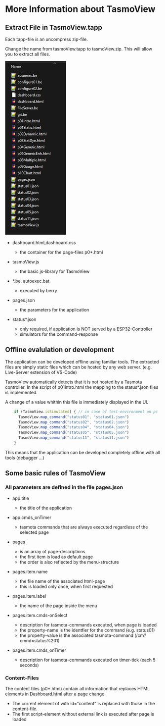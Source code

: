 # More Information about TasmoView

## Extract File in TasmoView.tapp

Each tapp-file is an uncompress zip-file.

Change the name from tasmoView.tapp to tasmoView.zip. 
This will allow you to extract all files.

![alt text](images/image-03.png)


- dashboard.html,dashboard.css
    - the container for the page-files p0*.html
  
- tasmoView.js
  - the basic js-library for TasmoView
 
- *.be, autoexec.bat
  - executed by berry
  
- pages.json
  - the parameters for the application

- status*.json
  - only required, if application is NOT served by a ESP32-Controller
  - simulators for the command-response
  

## Offline evalulation or development

The application can be developed offline using familiar tools.
The extracted files are simply static files which can be hosted by any web server. (e.g. Live-Server extension of VS-Code)

TasmoView automatically detects that it is not hosted by a Tasmota controller.
In the script of p01Intro.html the mapping to the status*.json files is implemented.

A change of a value whithin this file is immediately displayed in the UI.

```js
    if (TasmoView.isSimulated) { // in case of test-environment on pc
      TasmoView.map_command("status01", "status01.json")
      TasmoView.map_command("status02", "status02.json")
      TasmoView.map_command("status04", "status04.json")
      TasmoView.map_command("status05", "status05.json")
      TasmoView.map_command("status11", "status11.json")
    }

```

This means that the application can be developed completely offline with all tools (debugger ...)


## Some basic rules of TasmoView

### All parameters are defined in the file pages.json

- app.title
  - the title of the application 
- app.cmds_onTimer
  - tasmota commands that are always executed regardless of the selected page 

- pages
  - is an array of page-descriptions
  - the first item is load as default page
  - the order is also reflected by the menu-structure
  
- pages.item.name    
  - the file name of the associated html-page
  - this is loaded only once, when first requested
  
- pages.item.label
  - the name of the page inside the menu

- pages.item.cmds-onSelect 
  - description for tasmota-commands executed, when page is loaded
  - the property-name is the identfier for the command (e.g. status01)
  - the property-value is the associated tasmota-command (/cm?cmnd=status%201)

- pages.item.cmds_onTimer
  - description for tasmota-commands executed on timer-tick (each 5 seconds)


### Content-Files

The content files (p0*.html) contain all information that replaces HTML elements in Dashboard.html after a page change.

- The current element of with id="content" is replaced with those in the content-file.
- The first script-element without external link is executed after page is loaded


